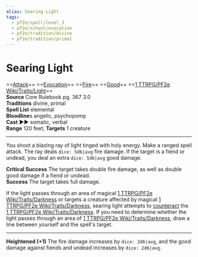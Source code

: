 ```yaml
---
alias: Searing Light 
tags:
  - pf2e/spell/level_3
  - pf2e/school/evocation
  - pf2e/tradition/divine
  - pf2e/tradition/primal
---
```


# Searing Light

==[Attack](../../../Traits/Attack.md)== ==[Evocation](../../../Traits/Evocation.md)== ==[Fire](../../../Traits/Fire.md)== ==[Good](../../../Traits/Good.md)== ==[1 TTRPG/PF2e Wiki/Traits/Light](1%20TTRPG/PF2e%20Wiki/Traits/Light)==  
__Source__ Core Rulebook pg. 367 3.0  
**Traditions** divine, primal  
**Spell List** elemental  
**Bloodline**s angelic, psychopomp  
**Cast** ►► somatic, verbal  
**Range** 120 feet; **Targets** 1 creature

---

You shoot a blazing ray of light tinged with holy energy. Make a ranged spell attack. The ray deals `dice: 5d6|avg` fire damage. If the target is a fiend or undead, you deal an extra `dice: 5d6|avg` good damage.

**Critical Success** The target takes double fire damage, as well as double good damage if a fiend or undead.  
**Success** The target takes full damage.

If the light passes through an area of magical [1 TTRPG/PF2e Wiki/Traits/Darkness](1%20TTRPG/PF2e%20Wiki/Traits/Darkness) or targets a creature affected by magical [1 TTRPG/PF2e Wiki/Traits/Darkness](1%20TTRPG/PF2e%20Wiki/Traits/Darkness), searing light attempts to [counteract](../../../Rules/Counteracting.md) the [1 TTRPG/PF2e Wiki/Traits/Darkness](1%20TTRPG/PF2e%20Wiki/Traits/Darkness). If you need to determine whether the light passes through an area of [1 TTRPG/PF2e Wiki/Traits/Darkness](1%20TTRPG/PF2e%20Wiki/Traits/Darkness), draw a line between yourself and the spell's target.

<hr>

**Heightened (+1)** The fire damage increases by `dice: 2d6|avg`, and the good damage against fiends and undead increases by `dice: 2d6|avg`.
